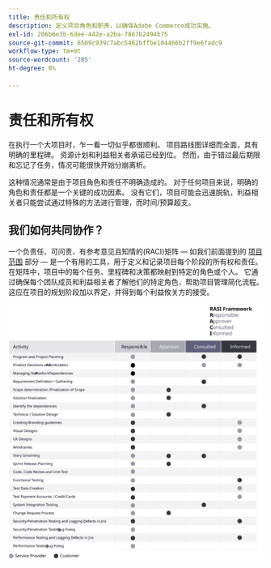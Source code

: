 ```yaml
---
title: 责任和所有权
description: 定义项目角色和职责，以确保Adobe Commerce成功实施。
exl-id: 206b6e3b-6dee-442e-a2ba-7867b2494b75
source-git-commit: 6509c939c7abc5462bffbe104466b2ff9e6fadc9
workflow-type: tm+mt
source-wordcount: '205'
ht-degree: 0%

---
```


# 责任和所有权

在执行一个大项目时，乍一看一切似乎都很顺利。 项目路线图详细而全面，具有明确的里程碑。 资源计划和利益相关者承诺已经到位。 然而，由于错过最后期限和忘记了任务，情况可能很快开始分崩离析。

这种情况通常是由于项目角色和责任不明确造成的。 对于任何项目来说，明确的角色和责任都是一个关键的成功因素。 没有它们，项目可能会迅速脱轨，利益相关者只能尝试通过特殊的方法进行管理，而时间/预算超支。


## 我们如何共同协作？

一个负责任、可问责、有参考意见且知情的(RACI)矩阵 — 如我们前面提到的 [项目范围](../project-scope/deliverables.md) 部分 — 是一个有用的工具，用于定义和记录项目每个阶段的所有权和责任。 在矩阵中，项目中的每个任务、里程碑和决策都映射到特定的角色或个人。 它通过确保每个团队成员和利益相关者了解他们的特定角色，帮助项目管理简化流程。 这应在项目的规划阶段加以界定，并得到每个利益攸关方的接受。

![描述RACI框架的表](../../assets/playbooks/raci.svg)
